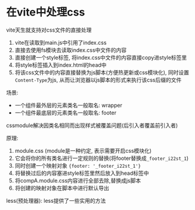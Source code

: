 <!--
 * @Author: lrm
 * @Date: 2022-11-03 18:09:25
 * @LastEditors: lrm
 * @LastEditTime: 2022-11-03 18:40:58
 * @FilePath: \vite\3.vite处理css.md
-->
# 在vite中处理css

vite天生就支持对css文件的直接处理

1. vite在读取到main.js中引用了index.css
2. 直接去使用fs模块去读取index.css中文件的内容
3. 直接创建一个style标签, 将index.css中文件的内容直接copy进style标签里
4. 将style标签插入到index.html的head中
5. 将该css文件中的内容直接替换为js脚本(方便热更新或css模块化), 同时设置`Content-Type`为js, 从而让浏览器以js脚本的形式来执行该css后缀的文件

场景:
- 一个组件最外层的元素类名一般取名: wrapper
- 一个组件最底层的元素类名一般取名: footer

cssmodule解决因类名相同而出现样式被覆盖问题(后引入者覆盖前引入者)

原理:
1. module.css (module是一种约定, 表示需要开启css模块化)
2. 它会将你的所有类名进行一定规则的替换(将footer替换成`_footer_i22st_1`)
3. 同时创建一个映射对象 `{footer: '_footer_i22st_1'}`
4. 将替换过后的内容塞进style标签里然后放入到head标签中
5. 将compA.module.css内容进行全部去除,替换成js脚本
6. 将创建的映射对象在脚本中进行默认导出

less(预处理器): less提供了一些实用的方法